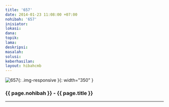 ```yaml
---
title: '657'
date: 2014-01-23 11:08:00 +07:00
nohibah: '657'
inisiator:
lokasi:
dana:
topik:
lama:
deskripsi:
masalah:
solusi:
keberhasilan:
layout: hibahcmb
---
```


![657](/static/img/hibahcmb/657.png){: .img-responsive }{: width="350" }

### {{ page.nohibah }} - {{ page.title }}

---
